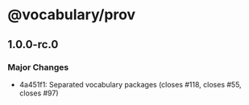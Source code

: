 # @vocabulary/prov

## 1.0.0-rc.0

### Major Changes

- 4a451f1: Separated vocabulary packages (closes #118, closes #55, closes #97)
